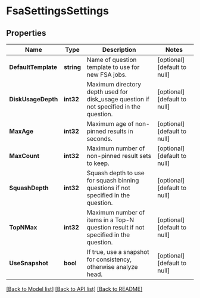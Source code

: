 # FsaSettingsSettings

## Properties
Name | Type | Description | Notes
------------ | ------------- | ------------- | -------------
**DefaultTemplate** | **string** | Name of question template to use for new FSA jobs. | [optional] [default to null]
**DiskUsageDepth** | **int32** | Maximum directory depth used for disk_usage question if not specified in the question. | [optional] [default to null]
**MaxAge** | **int32** | Maximum age of non-pinned results in seconds. | [optional] [default to null]
**MaxCount** | **int32** | Maximum number of non-pinned result sets to keep. | [optional] [default to null]
**SquashDepth** | **int32** | Squash depth to use for squash binning questions if not specified in the question. | [optional] [default to null]
**TopNMax** | **int32** | Maximum number of items in a Top-N question result if not specified in the question. | [optional] [default to null]
**UseSnapshot** | **bool** | If true, use a snapshot for consistency, otherwise analyze head. | [optional] [default to null]

[[Back to Model list]](../README.md#documentation-for-models) [[Back to API list]](../README.md#documentation-for-api-endpoints) [[Back to README]](../README.md)


